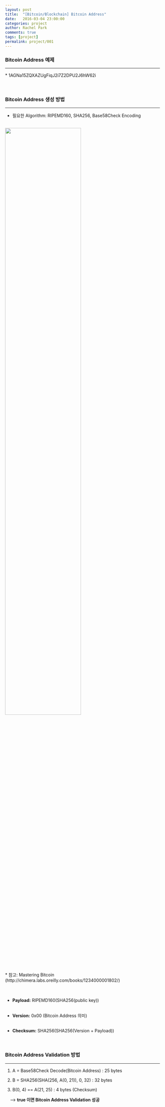 ```yaml
---
layout: post
title:  "[Bitcoin/Blockchain] Bitcoin Address"
date:   2016-03-04 23:00:00
categories: project
author: Rachel Park
comments: true
tags: [project]
permalink: project/001
---
```



<h3>Bitcoin Address 예제</h3>
<hr/>
* 1AGNa15ZQXAZUgFiqJ2i7Z2DPU2J6hW62i
<br/><br/><br/>

<h3>Bitcoin Address 생성 방법</h3>
<hr/>

* 필요한 Algorithm: RIPEMD160, SHA256, Base58Check Encoding
<br/><br/>

<img style="margin-left:auto;margin-right:auto;" src="../../images/project/project-001-01.png" width="70%"/>
<br/><br/>
* 참고: Mastering Bitcoin (http://chimera.labs.oreilly.com/books/1234000001802/)
<br/><br/><br/>

* <b>Payload:</b> RIPEMD160(SHA256(public key))
<br/><br/>

* <b>Version:</b> 0x00 (Bitcoin Address 의미)
<br/><br/>

* <b>Checksum:</b> SHA256(SHA256(Version + Payload))
<br/><br/><br/>

<h3>Bitcoin Address Validation 방법</h3>
<hr/>

1) A = Base58Check Decode(Bitcoin Address) : 25 bytes

2) B = SHA256(SHA(256, A(0, 21)), 0, 32) : 32 bytes

3) B(0, 4) == A(21, 25) : 4 bytes (Checksum) 

&nbsp; &nbsp; --> <b>true 이면 Bitcoin Address Validation 성공</b>




